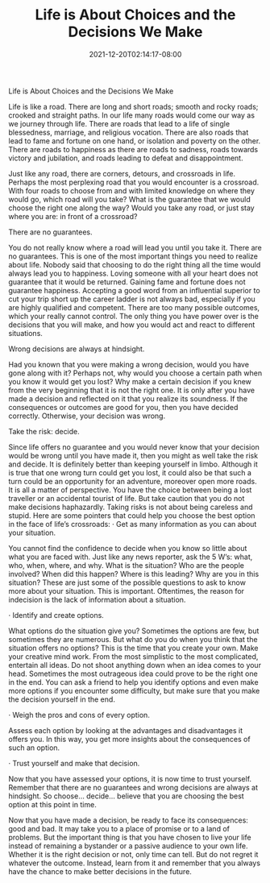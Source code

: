 ﻿---
title: "Life is About Choices and the Decisions We Make"
date: 2021-12-20T02:14:17-08:00
description: "40-ARTICLES Tips for Web Success"
featured_image: "/images/40-ARTICLES.jpg"
tags: ["40 ARTICLES"]
---

Life is About Choices and the Decisions We Make


Life is like a road. There are long and short roads; smooth and rocky roads; crooked and straight paths. In our life many roads would come our way as we journey through life. There are roads that lead to a life of single blessedness, marriage, and religious vocation. There are also roads that lead to fame and fortune on one hand, or isolation and poverty on the other. There are roads to happiness as there are roads to sadness, roads towards victory and jubilation, and roads leading to defeat and disappointment. 

Just like any road, there are corners, detours, and crossroads in life. Perhaps the most perplexing road that you would encounter is a crossroad. With four roads to choose from and with limited knowledge on where they would go, which road will you take? What is the guarantee that we would choose the right one along the way? Would you take any road, or just stay where you are: in front of a crossroad? 


There are no guarantees.

You do not really know where a road will lead you until you take it. There are no guarantees. This is one of the most important things you need to realize about life. Nobody said that choosing to do the right thing all the time would always lead you to happiness. Loving someone with all your heart does not guarantee that it would be returned. Gaining fame and fortune does not guarantee happiness. Accepting a good word from an influential superior to cut your trip short up the career ladder is not always bad, especially if you are highly qualified and competent.  There are too many possible outcomes, which your really cannot control. The only thing you have power over is the decisions that you will make, and how you would act and react to different situations. 


Wrong decisions are always at hindsight.

Had you known that you were making a wrong decision, would you have gone along with it? Perhaps not, why would you choose a certain path when you know it would get you lost? Why make a certain decision if you knew from the very beginning that it is not the right one. It is only after you have made a decision and reflected on it that you realize its soundness. If the consequences or outcomes are good for you, then you have decided correctly. Otherwise, your decision was wrong. 


Take the risk: decide.

Since life offers no guarantee and you would never know that your decision would be wrong until you have made it, then you might as well take the risk and decide. It is definitely better than keeping yourself in limbo. Although it is true that one wrong turn could get you lost, it could also be that such a turn could be an opportunity for an adventure, moreover open more roads. It is all a matter of perspective. You have the choice between being a lost traveller or an accidental tourist of life.  But take caution that you do not make decisions haphazardly. Taking risks is not about being careless and stupid. Here are some pointers that could help you choose the best option in the face of life’s crossroads:
·	Get as many information as you can about your situation.

You cannot find the confidence to decide when you know so little about what you are faced with. Just like any news reporter, ask the 5 W’s: what, who, when, where, and why. What is the situation? Who are the people involved? When did this happen? Where is this leading? Why are you in this situation? These are just some of the possible questions to ask to know more about your situation. This is important. Oftentimes, the reason for indecision is the lack of information about a situation. 

·	Identify and create options.
 
What options do the situation give you? Sometimes the options are few, but sometimes they are numerous. But what do you do when you think that the situation offers no options? This is the time that you create your own. Make your creative mind work. From the most simplistic to the most complicated, entertain all ideas. Do not shoot anything down when an idea comes to your head. Sometimes the most outrageous idea could prove to be the right one in the end. You can ask a friend to help you identify options and even make more options if you encounter some difficulty, but make sure that you make the decision yourself in the end.

·	Weigh the pros and cons of every option.

Assess each option by looking at the advantages and disadvantages it offers you. In this way, you get more insights about the consequences of such an option.

·	Trust yourself and make that decision.

Now that you have assessed your options, it is now time to trust yourself. Remember that there are no guarantees and wrong decisions are always at hindsight.  So choose… decide… believe that you are choosing the best option at this point in time.


Now that you have made a decision, be ready to face its consequences: good and bad. It may take you to a place of promise or to a land of problems. But the important thing is that you have chosen to live your life instead of remaining a bystander or a passive audience to your own life. Whether it is the right decision or not, only time can tell. But do not regret it whatever the outcome. Instead, learn from it and remember that you always have the chance to make better decisions in the future.



